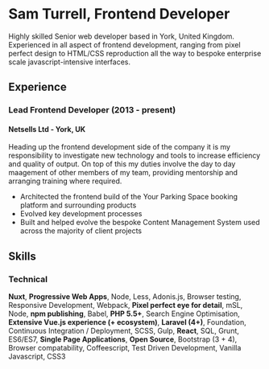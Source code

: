 # Sam Turrell, Frontend Developer

Highly skilled Senior web developer based in York, United Kingdom. Experienced in all aspect of frontend development, ranging from pixel perfect design to HTML/CSS reproduction all the way to bespoke enterprise scale javascript-intensive interfaces. 

## Experience

### Lead Frontend Developer (2013 - present)

#### Netsells Ltd  - York, UK

Heading up the frontend development side of the company it is my responsibility to investigate new technology and tools to increase efficiency and quality of output. On top of this my duties involve the day to day maagement of other members of my team, providing mentorship and arranging training where required.

- Architected the frontend build of the Your Parking Space booking platform and surrounding products
- Evolved key development processes 
- Built and helped evolve the bespoke Content Management System used across the majority of client projects

## Skills

### Technical

**Nuxt**, **Progressive Web Apps**, Node, Less, Adonis.js, Browser testing, Responsive Development, Webpack, **Pixel perfect eye for detail**, mSL, Node, **npm publishing**, Babel, **PHP 5.5+**, Search Engine Optimisation, **Extensive Vue.js experience (+ ecosystem)**, **Laravel (4+)**, Foundation, Continuous Integration / Deployment, SCSS, Gulp, **React**, SQL, Grunt, ES6/ES7, **Single Page Applications**, **Open Source**, Bootstrap (3 + 4), Browser compatability, Coffeescript, Test Driven Development, Vanilla Javascript, CSS3






